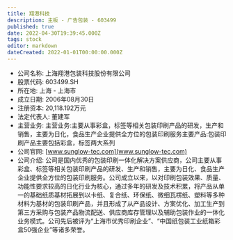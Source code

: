 ```yaml
---
title: 翔港科技
description: 主板 - 广告包装 - 603499
published: true
date: 2022-04-30T19:39:45.000Z
tags: stock
editor: markdown
dateCreated: 2022-01-01T00:00:00.000Z
---
```


- 公司名称: 上海翔港包装科技股份有限公司
- 股票代码: 603499.SH
- 所在地: 上海 - 上海市
- 成立日期: 2006年08月30日
- 注册资本: 20,118.192万元
- 法定代表人: 董建军
- 主营业务: 主营业务:主要从事彩盒，标签等相关包装印刷产品的研发，生产和销售，主要为日化，食品生产企业提供全方位的包装印刷服务主要产品:包装印刷产品主要包括彩盒，标签两大系列
- 公司官网: [www.sunglow-tec.com](www.sunglow-tec.com)
- 公司介绍: 公司是国内优秀的包装印刷一体化解决方案供应商，公司主要从事彩盒、标签等相关包装印刷产品的研发、生产和销售，主要为日化、食品生产企业提供全方位的包装印刷服务。公司成立以来，以对印刷包装效果、质量、功能性要求较高的日化行业为核心，通过多年的研发及技术积累，将产品从单一的基础纸质基材拓展到以卡纸、复合纸、环保纸、微细瓦楞纸、塑料等多种材料为基材的包装印刷产品，并且形成了从产品设计、方案优化、加工生产到第三方采购与包装产品物流配送、供应商库存管理以及辅助包装作业的一体化业务模式。公司先后被评为“上海市优秀印刷企业”、“中国纸包装工业纸箱彩盒50强企业”等诸多荣誉。


